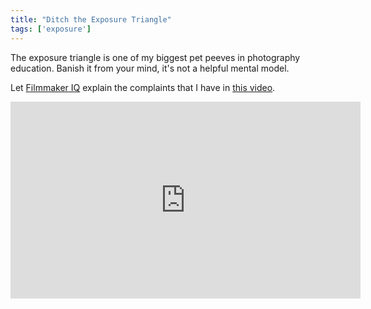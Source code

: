 ```yaml
---
title: "Ditch the Exposure Triangle"
tags: ['exposure']
---
```


The exposure triangle is one of my biggest pet peeves in photography education. Banish it from your mind, it's not a helpful mental model.

Let [Filmmaker IQ](https://filmmakeriq.com/) explain the complaints that I have in [this video](https://youtu.be/R7edYQk_4ao).

<iframe width="560" height="315" src="https://www.youtube.com/embed/R7edYQk_4ao" title="YouTube video player" frameborder="0" allow="accelerometer; autoplay; clipboard-write; encrypted-media; gyroscope; picture-in-picture; web-share" allowfullscreen></iframe>


